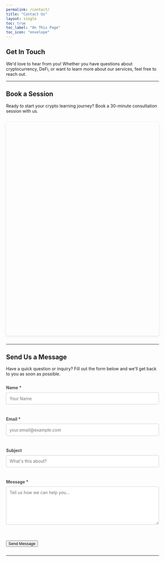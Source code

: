 ```yaml
---
permalink: /contact/
title: "Contact Us"
layout: single
toc: true
toc_label: "On This Page"
toc_icon: "envelope"
---
```


## Get In Touch

We'd love to hear from you! Whether you have questions about cryptocurrency, DeFi, or want to learn more about our services, feel free to reach out.

---

## Book a Session

Ready to start your crypto learning journey? Book a 30-minute consultation session with us.

<!-- Calendly inline widget begin -->
<div class="calendly-inline-widget" data-url="https://calendly.com/chris-grc/30min" style="min-width:320px;height:700px;"></div>
<script type="text/javascript" src="https://assets.calendly.com/assets/external/widget.js" async></script>
<!-- Calendly inline widget end -->


---

## Send Us a Message

Have a quick question or inquiry? Fill out the form below and we'll get back to you as soon as possible.

<form id="contact-form" action="https://api.web3forms.com/submit" method="POST" class="contact-form">

  <!-- Web3Forms Access Key (configured in _config.yml) -->
  <input type="hidden" name="access_key" value="{{ site.web3forms.access_key }}">

  <!-- Optional: Redirect to thank you page after submission -->
  <input type="hidden" name="redirect" value="{{ site.url }}/contact-success/">

  <!-- Optional: Custom subject line -->
  <input type="hidden" name="subject" value="New Contact Form Submission from GrassRoots Crypto">

  <!-- Honeypot Spam Protection -->
  <input type="checkbox" name="botcheck" class="hidden" style="display: none;" aria-hidden="true" tabindex="-1">

  <div class="form-group">
    <label for="name">Name *</label>
    <input type="text" name="name" id="name" placeholder="Your Name" aria-required="true" aria-describedby="name-error" required>
    <span id="name-error" role="alert" class="error-message"></span>
  </div>

  <div class="form-group">
    <label for="email">Email *</label>
    <input type="email" name="email" id="email" placeholder="your.email@example.com" aria-required="true" aria-describedby="email-error" required>
    <span id="email-error" role="alert" class="error-message"></span>
  </div>

  <div class="form-group">
    <label for="subject">Subject</label>
    <input type="text" name="form_subject" id="subject" placeholder="What's this about?" aria-describedby="subject-error">
    <span id="subject-error" role="alert" class="error-message"></span>
  </div>

  <div class="form-group">
    <label for="message">Message *</label>
    <textarea name="message" id="message" rows="6" placeholder="Tell us how we can help you..." aria-required="true" aria-describedby="message-error" required></textarea>
    <span id="message-error" role="alert" class="error-message"></span>
  </div>

  <button type="submit" class="btn btn--primary" id="submit-btn">Send Message</button>
</form>

<script>
// Form submission handler with loading state and error handling
document.getElementById('contact-form').addEventListener('submit', async function(e) {
  e.preventDefault();

  const btn = document.getElementById('submit-btn');
  const originalText = btn.innerHTML;

  // Show loading state
  btn.disabled = true;
  btn.innerHTML = 'Sending...';

  const formData = new FormData(this);

  try {
    const response = await fetch(this.action, {
      method: 'POST',
      body: formData,
      headers: {'Accept': 'application/json'}
    });

    if (response.ok) {
      window.location.href = '{{ site.url }}/contact-success/';
    } else {
      throw new Error('Form submission failed');
    }
  } catch (error) {
    alert('Error submitting form. Please try again or contact us directly via email.');
    btn.disabled = false;
    btn.innerHTML = originalText;
  }
});
</script>


---


<style>
.contact-form {
  max-width: 600px;
  margin: 2em 0;
}

.form-group {
  margin-bottom: 1.5em;
}

.form-group label {
  display: block;
  margin-bottom: 0.5em;
  font-weight: bold;
  color: #494e52;
}

.form-group input,
.form-group textarea {
  width: 100%;
  padding: 0.75em;
  border: 1px solid #ccc;
  border-radius: 4px;
  font-size: 1em;
  font-family: inherit;
  transition: border-color 0.3s;
}

.form-group input:focus,
.form-group textarea:focus {
  outline: 2px solid #7a8288;
  outline-offset: 2px;
  border-color: #7a8288;
}

.error-message {
  display: block;
  color: #d32f2f;
  font-size: 0.875em;
  margin-top: 0.25em;
  min-height: 1.2em;
}

.contact-form button {
  margin-top: 1em;
}

.calendly-inline-widget {
  margin: 2em 0;
  border-radius: 8px;
  overflow: hidden;
  box-shadow: 0 2px 8px rgba(0,0,0,0.1);
}
</style>
